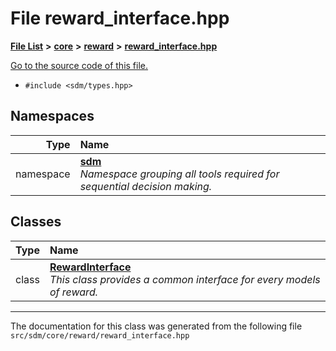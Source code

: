 
# File reward\_interface.hpp

<link rel="stylesheet" href="https://cdnjs.cloudflare.com/ajax/libs/KaTeX/0.5.1/katex.min.css">
<link rel="stylesheet" href="https://cdn.jsdelivr.net/github-markdown-css/2.2.1/github-markdown.css"/>



[**File List**](files.md) **>** [**core**](dir_92216a09053680f71034e5e26026ee62.md) **>** [**reward**](dir_59c5b62e8a8eb2a182fe05633902ea55.md) **>** [**reward\_interface.hpp**](reward__interface_8hpp.md)

[Go to the source code of this file.](reward__interface_8hpp_source.md)



* `#include <sdm/types.hpp>`









## Namespaces

| Type | Name |
| ---: | :--- |
| namespace | [**sdm**](namespacesdm.md) <br>_Namespace grouping all tools required for sequential decision making._  |

## Classes

| Type | Name |
| ---: | :--- |
| class | [**RewardInterface**](classsdm_1_1RewardInterface.md) <br>_This class provides a common interface for every models of reward._  |














------------------------------
The documentation for this class was generated from the following file `src/sdm/core/reward/reward_interface.hpp`